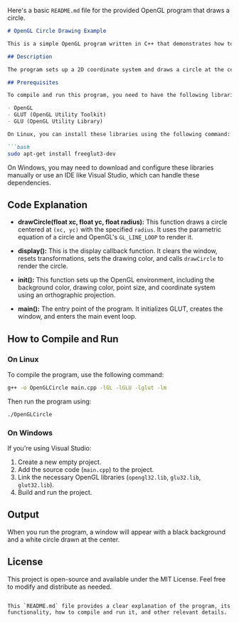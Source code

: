 Here's a basic `README.md` file for the provided OpenGL program that draws a circle.

```markdown
# OpenGL Circle Drawing Example

This is a simple OpenGL program written in C++ that demonstrates how to draw a circle using the OpenGL Utility Toolkit (GLUT).

## Description

The program sets up a 2D coordinate system and draws a circle at the center of the screen with a specified radius. The circle is rendered using `GL_LINE_LOOP`, which connects a series of points calculated using trigonometric functions.

## Prerequisites

To compile and run this program, you need to have the following libraries installed:

- OpenGL
- GLUT (OpenGL Utility Toolkit)
- GLU (OpenGL Utility Library)

On Linux, you can install these libraries using the following command:

```bash
sudo apt-get install freeglut3-dev
```

On Windows, you may need to download and configure these libraries manually or use an IDE like Visual Studio, which can handle these dependencies.

## Code Explanation

- **drawCircle(float xc, float yc, float radius):** This function draws a circle centered at `(xc, yc)` with the specified `radius`. It uses the parametric equation of a circle and OpenGL's `GL_LINE_LOOP` to render it.

- **display():** This is the display callback function. It clears the window, resets transformations, sets the drawing color, and calls `drawCircle` to render the circle.

- **init():** This function sets up the OpenGL environment, including the background color, drawing color, point size, and coordinate system using an orthographic projection.

- **main():** The entry point of the program. It initializes GLUT, creates the window, and enters the main event loop.

## How to Compile and Run

### On Linux

To compile the program, use the following command:

```bash
g++ -o OpenGLCircle main.cpp -lGL -lGLU -lglut -lm
```

Then run the program using:

```bash
./OpenGLCircle
```

### On Windows

If you're using Visual Studio:

1. Create a new empty project.
2. Add the source code (`main.cpp`) to the project.
3. Link the necessary OpenGL libraries (`opengl32.lib`, `glu32.lib`, `glut32.lib`).
4. Build and run the project.

## Output

When you run the program, a window will appear with a black background and a white circle drawn at the center.

## License

This project is open-source and available under the MIT License. Feel free to modify and distribute as needed.

```

This `README.md` file provides a clear explanation of the program, its functionality, how to compile and run it, and other relevant details.

